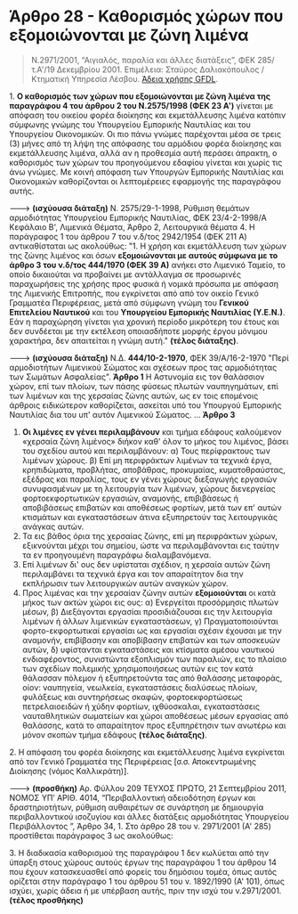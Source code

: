 # Άρθρο 28 - Καθορισμός χώρων που εξομοιώνονται με ζώνη λιμένα

> Ν.2971/2001, “Αιγιαλός, παραλία και άλλες διατάξεις”, ΦΕΚ 285/τ.A'/19 Δεκεμβρίου 2001. Επιμέλεια: Σταύρος Δαλιακόπουλος / Κτηματική Υπηρεσία Λέσβου. [Άδεια χρήσης GFDL](http://www.gnu.org/licenses/fdl.html).

1\. **Ο καθορισμός των χώρων που εξομοιώνονται με ζώνη λιμένα της παραγράφου 4 του άρθρου 2 του Ν.2575/1998 (ΦΕΚ 23 A')** γίνεται με απόφαση του οικείου φορέα διοίκησης και εκμετάλλευσης λιμένα κατόπιν σύμφωνης γνώμης του Υπουργείου Εμπορικής Ναυτιλίας και του Υπουργείου Οικονομικών. Οι πιο πάνω γνώμες παρέχονται μέσα σε τρεις (3) μήνες από τη λήψη της απόφασης του αρμόδιου φορέα διοίκησης και εκμετάλλευσης λιμένα, αλλά αν η προθεσμία αυτή περάσει άπρακτη, ο καθορισμός των χώρων του προηγούμενου εδαφίου γίνεται και χωρίς τις άνω γνώμες. Με κοινή απόφαση των Υπουργών Εμπορικής Ναυτιλίας και Οικονομικών καθορίζονται οι λεπτομέρειες εφαρμογής της παραγράφου αυτής.

---> **(ισχύουσα διάταξη)** Ν. 2575/29-1-1998, Ρύθμιση θεμάτων αρμοδιότητας Υπουργείου Εμπορικής Ναυτιλίας, ΦΕΚ 23/4-2-1998/Α
Κεφάλαιο Β', Λιμενικά Θέματα, 
Άρθρο 2, Λειτουργικά θέματα
4\. Η παράγραφος 1 του άρθρου 7 του ν.δ/τος 2942/1954 (ΦΕΚ 211 Α) αντικαθίσταται ως ακολούθως:
"1\. Η χρήση και εκμετάλλευση των χώρων της ζώνης λιμένος και όσων **εξομοιώνονται με αυτούς σύμφωνα με το άρθρο 3 του ν.δ/τος 444/1970 (ΦΕΚ 39 Α)** ανήκει στο Λιμενικό Ταμείο, το οποίο δικαιούται να προβαίνει με αντάλλαγμα σε προσωρινές παραχωρήσεις της χρήσης προς φυσικά ή νομικά πρόσωπα με απόφαση της Λιμενικής Επιτροπής, που εγκρίνεται από από τον οικείο Γενικό Γραμματέα Περιφέρειας, μετά από σύμφωνη γνώμη του **Γενικού Επιτελείου Ναυτικού** και του **Υπουργείου Εμπορικής Ναυτιλίας (Υ.Ε.Ν.)**. Εάν η παραχώρηση γίνεται για χρονική περίοδο μικρότερη του έτους και δεν συνδέεται με την εκτέλεση οποιασδήποτε μορφής έργου μόνιμου χαρακτήρα, δεν απαιτείται η γνώμη αυτή." **(τέλος διάταξης)**.

---> **(ισχύουσα διάταξη)** Ν.Δ. **444/10-2-1970**, ΦΕΚ 39/Α/16-2-1970 "Περί αρμοδιοτήτων Λιμενικού Σώματος και σχέσεων προς τας αρμοδιότητας των Σωμάτων Ασφαλείας".
**Άρθρο 1**
Η Αστυνομία εις τον θαλάσσιον χώρον, επί των πλοίων, των πάσης φύσεως πλωτών ναυπηγημάτων, επί των λιμένων και της χερσαίας ζώνης αυτών, ως εν τοις επομένοις άρθροις ειδικώτερον καθορίζεται, ασκείται υπό του Υπουργού Εμπορικής Ναυτιλίας δια του υπ' αυτόν Λιμενικού Σώματος.
...
**Άρθρο 3**
1. **Οι λιμένες εν γένει περιλαμβάνουν** και τμήμα εδάφους καλούμενον «χερσαία ζώνη λιμένος» διήκον καθ' όλον το μήκος του λιμένος, βάσει του σχεδίου αυτού και περιλαμβάνουν: 
α) Τους περίφρακτους των λιμένων χώρους. 
β) Επί μη περιφράκτων λιμένων τα τεχνικά έργα, κρηπιδώματα, προβλήτας, αποβάθρας, προκυμαίας, κυματοθραύστας, εξέδρας και παραλίας, τους εν γένει χώρους διεξαγωγής εργασιών συνυφασμένων με τη λειτουργία των λιμένων, χώρους διενεργείας φορτοεκφορτωτικών εργασιών, αναμονής, επιβιβάσεως ή αποβιβάσεως επιβατών και αποθέσεως φορτίων, μετά των επ' αυτών κτισμάτων και εγκαταστάσεων άτινα εξυπηρετούν τας λειτουργικάς ανάγκας αυτών. 
2. Τα εις βάθος όρια της χερσαίας ζώνης, επί μη περιφράκτων χώρων, εξικνούνται μέχρι του σημείου, ώστε να περιλαμβάνονται εις ταύτην τα εν προηγουμένη παραγράφω διαλαμβανόμενα. 
3. Επί λιμένων δι' ους δεν υφίσταται σχέδιον, η χερσαία αυτών ζώνη περιλαμβάνει τα τεχνικά έργα και τον απαραίτητον δια την εκπλήρωσιν των λειτουργικών αυτών αναγκών χώρον. 
4. Προς λιμένας και την χερσαίαν ζώνην αυτών **εξομοιούνται** οι κατά μήκος των ακτών χώροι εις ους: 
α) Ενεργείται προσόρμησις πλωτών μέσων, 
β) Διεξάγονται εργασίαι προσιδιάζουσαι εις την λειτουργία λιμένων ή άλλων λιμενικών εγκαταστάσεων, 
γ) Πραγματοποιούνται φορτο-εκφορτωτικαί εργασίαι ως και εργασίαι σχέσιν έχουσαι με την αναμονήν, επιβίβασην και αποβίβασην επιβατών και των αποσκευών αυτών, 
δ) υφίστανται εγκαταστάσεις και κτίσματα αμέσου ναυτικού ενδιαφέροντος, συνιστώντα εξοπλισμόν των παραλιών, εις το πλαίσιο των σχεδίων πολεμικής χρησιμοποιήσεως αυτών εις τον κατά θάλασσαν πόλεμον ή εξυπηρετούντα τας από θαλάσσης μεταφοράς, οίον: ναυπηγεία, νεωλκεία, εγκαταστάσεις διαλύσεως πλοίων, φυλάξεως και συντηρήσεως σκαφών, φορτοεκφορτώσεως πετρελαιοειδών ή χύδην φορτίων, ιχθύοσκαλαι, εγκαταστάσεις ναυταθλητικών σωματείων και χώροι αποθέσεως μέσων εργασίας από θαλάσσης, κατά το απαραίτητον προς εξυπηρέτησιν των ανωτέρω και μόνον σκοπών τμήμα εδάφους **(τέλος διάταξης)**.

2\. Η απόφαση του φορέα διοίκησης και εκμετάλλευσης λιμένα εγκρίνεται από τον Γενικό Γραμματέα της Περιφέρειας [σ.σ. Αποκεντρωμένης Διοίκησης (νόμος Καλλικράτη)].

---> **(προσθήκη)** Αρ. Φύλλου 209 ΤΕΥΧΟΣ ΠΡΩΤΟ, 21 Σεπτεμβρίου 2011, ΝΟΜΟΣ ΥΠ’ ΑΡΙΘ. 4014, “Περιβαλλοντική αδειοδότηση έργων και δραστηριοτήτων, ρύθμιση αυθαιρέτων σε συνάρτηση με δημιουργία περιβαλλοντικού ισοζυγίου και άλλες διατάξεις αρμοδιότητας Υπουργείου Περιβάλλοντος ”, Άρθρο 34, 1\. Στο άρθρο 28 του ν. 2971/2001 (Α' 285) προστίθεται παράγραφος 3 ως ακολούθως:

3\. Η διαδικασία καθορισμού της παραγράφου 1 δεν κωλύεται από την ύπαρξη στους χώρους αυτούς έργων της παραγράφου 1 του άρθρου 14 που έχουν κατασκευασθεί από φορείς του δημόσιου τομέα, όπως αυτός ορίζεται στην παράγραφο 1 του άρθρου 51 του ν. 1892/1990 (Α' 101), όπως ισχύει, χωρίς άδεια ή με υπέρβαση αυτής, πριν την ισχύ του ν.2971/2001. **(τέλος προσθήκης)**

